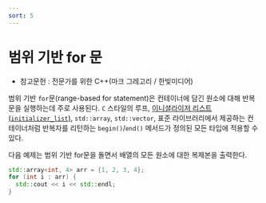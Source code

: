 ```yaml
---
sort: 5
---
```


# 범위 기반 for 문

* 참고문헌 : 전문가를 위한 C++(마크 그레고리 / 한빛미디어)

범위 기반 `for`문(range-based for statement)은 컨테이너에 담긴 원소에 대해 반복문을 실행하는데 주로 사용된다. `C` 스타일의 루프, [이니셜라이저 리스트(`initializer_list`)](/c++/Cpp-switch-initializer/), `std::array`, `std::vector`, 표준 라이브러리에서 제공하는 컨테이너처럼 반복자를 리턴하는 `begin()`/`end()` 메서드가 정의된 모든 타입에 적용할 수 있다.

다음 예제는 범위 기반 for문을 돌면서 배열의 모든 원소에 대한 복제본을 출력한다.
```cpp
std::array<int, 4> arr = {1, 2, 3, 4};
for (int i : arr) {
  std::cout << i << std::endl;
}
```